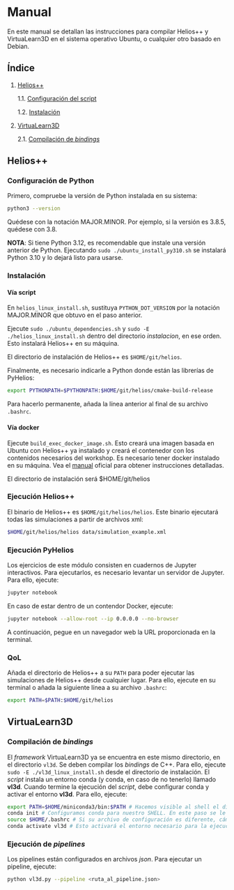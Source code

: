 # Manual
En este manual se detallan las instrucciones para compilar Helios++ y VirtuaLearn3D en el sistema operativo Ubuntu, o cualquier otro basado en Debian.

## Índice

1. [Helios++](#helios)

    1.1. [Configuración del script](#configuración-del-script)

    1.2. [Instalación](#instalación)

2. [VirtuaLearn3D](#virtualearn3d)

    2.1. [Compilación de _bindings_](#compilación-de-bindings)

## Helios++

### Configuración de Python

Primero, compruebe la versión de Python instalada en su sistema:
  
  ```bash
  python3 --version
  ```
Quédese con la notación MAJOR.MINOR. Por ejemplo, si la versión es 3.8.5, quédese con 3.8.

**NOTA**: Si tiene Python 3.12, es recomendable que instale una versión anterior de Python. Ejecutando `sudo ./ubuntu_install_py310.sh` se instalará Python 3.10 y lo dejará listo para usarse.

### Instalación

#### Vía script

En `helios_linux_install.sh`, sustituya `PYTHON_DOT_VERSION` por la notación MAJOR.MINOR que obtuvo en el paso anterior.

Ejecute `sudo ./ubuntu_dependencies.sh` y `sudo -E ./helios_linux_install.sh` dentro del directorio _instalacion_, en ese orden. Esto instalará Helios++ en su máquina.

El directorio de instalación de Helios++ es `$HOME/git/helios`.

Finalmente, es necesario indicarle a Python donde están las librerías de PyHelios:

```bash
export PYTHONPATH=$PYTHONPATH:$HOME/git/helios/cmake-build-release
```

Para hacerlo permanente, añada la línea anterior al final de su archivo `.bashrc`.

#### Vía docker 

Ejecute `build_exec_docker_image.sh`. Esto creará una imagen basada en Ubuntu con Helios++ ya instalado y creará el contenedor con los contenidos necesarios del workshop. Es necesario tener docker instalado en su máquina. Vea el [manual](https://docs.docker.com/engine/install/ubuntu/) oficial para obtener instrucciones detalladas.

El directorio de instalación será $HOME/git/helios

### Ejecución Helios++

El binario de Helios++ es `$HOME/git/helios/helios`. Este binario ejecutará todas las simulaciones a partir de archivos xml:

```bash
$HOME/git/helios/helios data/simulation_example.xml
```

### Ejecución PyHelios

Los ejercicios de este módulo consisten en cuadernos de Jupyter interactivos. Para ejecutarlos, es necesario levantar un servidor de Jupyter. Para ello, ejecute:

```bash 
jupyter notebook
```

En caso de estar dentro de un contendor Docker, ejecute:

```bash
jupyter notebook --allow-root --ip 0.0.0.0 --no-browser
```

A continuación, pegue en un navegador web la URL proporcionada en la terminal.

### QoL

Añada el directorio de Helios++ a su `PATH` para poder ejecutar las simulaciones de Helios++ desde cualquier lugar. Para ello, ejecute en su terminal o añada la siguiente línea a su archivo `.bashrc`:

```bash
export PATH=$PATH:$HOME/git/helios
```

## VirtuaLearn3D

### Compilación de _bindings_

El _framework_ VirtuaLearn3D ya se encuentra en este mismo directorio, en el directorio `vl3d`. Se deben compilar los _bindings_ de C++. Para ello, ejecute `sudo -E ./vl3d_linux_install.sh` desde el directorio de instalación. El _script_ instala un entorno conda (y conda, en caso de no tenerlo) llamado **vl3d**. Cuando termine la ejecución del _script_, debe configurar conda y activar el entorno **vl3d**. Para ello, ejecute:

```bash
export PATH=$HOME/miniconda3/bin:$PATH # Hacemos visible al shell el directorio de instalación de conda
conda init # Configuramos conda para nuestro SHELL. En este paso se le indicará el archivo de configuración a modificar para hacer que la configuración sea permanente.
source $HOME/.bashrc # Si su archivo de configuración es diferente, cámbielo por el correcto.
conda activate vl3d # Esto activará el entorno necesario para la ejecución del framework.
```

### Ejecución de _pipelines_

Los pipelines están configurados en archivos _json_. Para ejecutar un pipeline, ejecute:

```bash
python vl3d.py --pipeline <ruta_al_pipeline.json>
```
